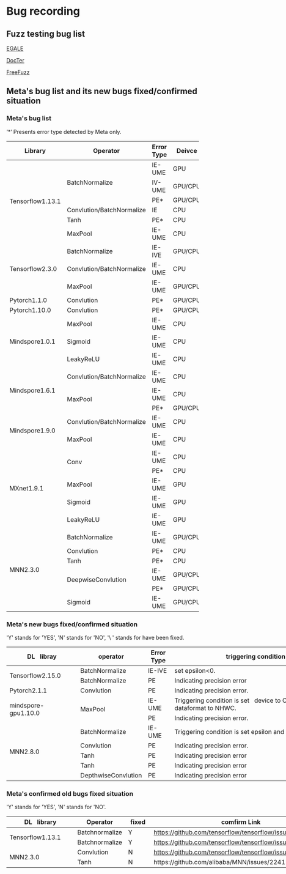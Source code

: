 # Bug recording 
## Fuzz testing bug list
[EGALE](https://github.com/lin-tan/eagle/tree/main/bug-reproduction)

[DocTer](https://docs.google.com/spreadsheets/d/1DgupQBMVpybHtyOhCO0fRb-oJDZbZSbo7H-AG36AE_c/edit?pli=1#gid=1383411354)

[FreeFuzz](https://github.com/ise-uiuc/FreeFuzz/tree/main/data)

##  Meta's bug list and its new bugs fixed/confirmed situation
### Meta's bug list
‘*’ Presents error type detected by Meta only.
<table class="tg">
<thead>
  <tr>
    <th class="tg-0lax"> Library   </th>
    <th class="tg-0lax">Operator   </th>
    <th class="tg-0lax">Error Type   </th>
    <th class="tg-0lax"> Deivce   </th>
  </tr>
</thead>
<tbody>
  <tr>
    <td class="tg-0lax" rowspan="6">Tensorflow1.13.1   </td>
    <td class="tg-0lax" rowspan="3">BatchNormalize   </td>
    <td class="tg-0lax">IE-UME   </td>
    <td class="tg-0lax">GPU   </td>
  </tr>
  <tr>
    <td class="tg-0lax">IV-UME   </td>
    <td class="tg-0lax">GPU/CPU   </td>
  </tr>
  <tr>
    <td class="tg-0lax">PE*   </td>
    <td class="tg-0lax">GPU/CPU   </td>
  </tr>
  <tr>
    <td class="tg-0lax">Convlution/BatchNormalize   </td>
    <td class="tg-0lax">IE   </td>
    <td class="tg-0lax">CPU</td>
  </tr>
  <tr>
    <td class="tg-0lax">Tanh   </td>
    <td class="tg-0lax">PE* </td>
    <td class="tg-0lax">CPU   </td>
  </tr>
  <tr>
    <td class="tg-0lax">MaxPool   </td>
    <td class="tg-0lax">IE-UME   </td>
    <td class="tg-0lax">CPU   </td>
  </tr>
  <tr>
    <td class="tg-0lax" rowspan="3">Tensorflow2.3.0   </td>
    <td class="tg-0lax">BatchNormalize   </td>
    <td class="tg-0lax">IE-IVE   </td>
    <td class="tg-0lax">GPU/CPU   </td>
  </tr>
  <tr>
    <td class="tg-0lax">Convlution/BatchNormalize   </td>
    <td class="tg-0lax">IE-UME   </td>
    <td class="tg-0lax">CPU   </td>
  </tr>
  <tr>
    <td class="tg-0lax">MaxPool   </td>
    <td class="tg-0lax">IE-UME   </td>
    <td class="tg-0lax">GPU/CPU   </td>
  </tr>
  <tr>
    <td class="tg-0lax">Pytorch1.1.0   </td>
    <td class="tg-0lax">Convlution   </td>
    <td class="tg-0lax">PE*   </td>
    <td class="tg-0lax">GPU/CPU   </td>
  </tr>
  <tr>
    <td class="tg-0lax">Pytorch1.10.0   </td>
    <td class="tg-0lax">Convlution   </td>
    <td class="tg-0lax">PE*   </td>
    <td class="tg-0lax">GPU/CPU   </td>
  </tr>
  <tr>
    <td class="tg-0lax" rowspan="3">Mindspore1.0.1   <br></td>
    <td class="tg-0lax">MaxPool   </td>
    <td class="tg-0lax">IE-UME</td>
    <td class="tg-0lax">CPU</td>
  </tr>
  <tr>
    <td class="tg-0lax">Sigmoid</td>
    <td class="tg-0lax">IE-UME </td>
    <td class="tg-0lax">CPU</td>
  </tr>
  <tr>
    <td class="tg-0lax">LeakyReLU   </td>
    <td class="tg-0lax">IE-UME   </td>
    <td class="tg-0lax">CPU   </td>
  </tr>
  <tr>
    <td class="tg-0lax" rowspan="3">Mindspore1.6.1   </td>
    <td class="tg-0lax">Convlution/BatchNormalize   </td>
    <td class="tg-0lax">IE-UME   </td>
    <td class="tg-0lax">CPU   </td>
  </tr>
  <tr>
    <td class="tg-0lax" rowspan="2">MaxPool   </td>
    <td class="tg-0lax">IE-UME   </td>
    <td class="tg-0lax">CPU   </td>
  </tr>
  <tr>
    <td class="tg-0lax">PE*   </td>
    <td class="tg-0lax">GPU/CPU   </td>
  </tr>
  <tr>
    <td class="tg-0lax" rowspan="2">Mindspore1.9.0   </td>
    <td class="tg-0lax">Convlution/BatchNormalize   </td>
    <td class="tg-0lax">IE-UME   </td>
    <td class="tg-0lax">CPU   </td>
  </tr>
  <tr>
    <td class="tg-0lax">MaxPool   </td>
    <td class="tg-0lax">IE-UME   </td>
    <td class="tg-0lax">CPU   </td>
  </tr>
  <tr>
    <td class="tg-0lax" rowspan="5">MXnet1.9.1   </td>
    <td class="tg-0lax" rowspan="2">Conv   </td>
    <td class="tg-0lax"> IE-UME</td>
    <td class="tg-0lax"> CPU   </td>
  </tr>
  <tr>
    <td class="tg-0lax"> PE*   </td>
    <td class="tg-0lax">  CPU   </td>
  </tr>
  <tr>
    <td class="tg-0lax">MaxPool   </td>
    <td class="tg-0lax">IE-UME   </td>
    <td class="tg-0lax">GPU   </td>
  </tr>
  <tr>
    <td class="tg-0lax">Sigmoid   </td>
    <td class="tg-0lax">IE-UME   </td>
    <td class="tg-0lax">GPU   </td>
  </tr>
  <tr>
    <td class="tg-0lax">LeakyReLU   </td>
    <td class="tg-0lax">IE-UME   </td>
    <td class="tg-0lax">GPU   </td>
  </tr>
  <tr>
    <td class="tg-0lax" rowspan="6">MNN2.3.0   </td>
    <td class="tg-0lax"> BatchNormalize   </td>
    <td class="tg-0lax">IE-UME   </td>
    <td class="tg-0lax">GPU/CPU   </td>
  </tr>
  <tr>
    <td class="tg-0lax">Convlution   </td>
    <td class="tg-0lax">PE*   </td>
    <td class="tg-0lax">CPU</td>
  </tr>
  <tr>
    <td class="tg-0lax">Tanh </td>
    <td class="tg-0lax">PE*   </td>
    <td class="tg-0lax">CPU   </td>
  </tr>
  <tr>
    <td class="tg-0lax" rowspan="2">DeepwiseConvlution</td>
    <td class="tg-0lax">IE-UME   </td>
    <td class="tg-0lax">GPU/CPU   </td>
  </tr>
  <tr>
    <td class="tg-0lax">PE*</td>
    <td class="tg-0lax">GPU/CPU   </td>
  </tr>
  <tr>
    <td class="tg-0lax">Sigmoid   </td>
    <td class="tg-0lax">IE-UME   </td>
    <td class="tg-0lax">GPU/CPU   </td>
  </tr>
</tbody>
</table>

### Meta's new bugs fixed/confirmed situation
'Y' stands for 'YES', 'N' stands for 'NO', '\ ' stands for have been fixed.
<table class="tg" style="undefined;table-layout: fixed; width: 1290px">
<colgroup>
<col style="width: 192px">
<col style="width: 125px">
<col style="width: 72px">
<col style="width: 502px">
<col style="width: 57px">
<col style="width: 342px">
</colgroup>
<thead>
  <tr>
    <th class="tg-9wq8">DL&nbsp;&nbsp;&nbsp;libray</th>
    <th class="tg-9wq8">operator</th>
    <th class="tg-9wq8">Error Type</th>
    <th class="tg-9wq8">triggering condition</th>
    <th class="tg-nrix">fixed</th>
    <th class="tg-nrix">confrmed</th>
  </tr>
</thead>
<tbody>
  <tr>
    <td class="tg-9wq8" rowspan="2">Tensorflow2.15.0</td>
    <td class="tg-9wq8">BatchNormalize</td>
    <td class="tg-g0ou">IE-IVE</td>
    <td class="tg-g0ou">set epsilon&lt;0.</td>
    <td class="tg-nrix">Y</td>
    <td class="tg-nrix">\</td>
  </tr>
  <tr>
    <td class="tg-9wq8">BatchNormalize</td>
    <td class="tg-g0ou">PE</td>
    <td class="tg-g0ou">Indicating precision error</td>
    <td class="tg-nrix">Y</td>
    <td class="tg-nrix">\</td>
  </tr>
  <tr>
    <td class="tg-9wq8">Pytorch2.1.1</td>
    <td class="tg-9wq8">Convlution</td>
    <td class="tg-g0ou">PE</td>
    <td class="tg-g0ou">Indicating precision error.</td>
    <td class="tg-nrix">N</td>
    <td class="tg-nrix">N</td>
  </tr>
  <tr>
    <td class="tg-9wq8" rowspan="2">mindspore-gpu1.10.0</td>
    <td class="tg-9wq8" rowspan="2">MaxPool</td>
    <td class="tg-9wq8">IE-UME</td>
    <td class="tg-9wq8">Triggering condition is set&nbsp;&nbsp;&nbsp;device to CPU, set dataformat to NHWC.</td>
    <td class="tg-nrix">Y</td>
    <td class="tg-nrix">\</td>
  </tr>
  <tr>
    <td class="tg-nrix">PE</td>
    <td class="tg-nrix">Indicating precision error.</td>
    <td class="tg-nrix">Y</td>
    <td class="tg-nrix">\</td>
  </tr>
  <tr>
    <td class="tg-nrix" rowspan="5">MNN2.8.0</td>
    <td class="tg-nrix">BatchNormalize</td>
    <td class="tg-nrix">IE-UME</td>
    <td class="tg-nrix">Triggering condition is set epsilon and momentum.</td>
    <td class="tg-nrix">Y</td>
    <td class="tg-nrix">\</td>
  </tr>
  <tr>
    <td class="tg-nrix">Convlution</td>
    <td class="tg-nrix">PE</td>
    <td class="tg-nrix">Indicating precision error.</td>
    <td class="tg-nrix">N</td>
    <td class="tg-i2ln"><a href="https://github.com/alibaba/MNN/issues/2205">https://github.com/alibaba/MNN/issues/2205</a></td>
  </tr>
  <tr>
    <td class="tg-nrix">Tanh</td>
    <td class="tg-nrix">PE</td>
    <td class="tg-nrix">Indicating precision error</td>
    <td class="tg-nrix">N</td>
    <td class="tg-nrix">N</td>
  </tr>
  <tr>
    <td class="tg-nrix">Tanh</td>
    <td class="tg-nrix">PE</td>
    <td class="tg-nrix">Indicating precision error</td>
    <td class="tg-nrix">N</td>
    <td class="tg-i2ln"><a href="https://github.com/alibaba/MNN/issues/2241">https://github.com/alibaba/MNN/issues/2241</a></td>
  </tr>
  <tr>
    <td class="tg-nrix">DepthwiseConvlution</td>
    <td class="tg-nrix">PE</td>
    <td class="tg-nrix">Indicating precision error</td>
    <td class="tg-nrix">Y</td>
    <td class="tg-nrix">\</td>
  </tr>
</tbody>
</table>

### Meta's confirmed old bugs fixed situation
'Y' stands for 'YES', 'N' stands for 'NO'.
<table class="tg" style="undefined;table-layout: fixed; width: 850px">
<colgroup>
<col style="width: 183px">
<col style="width: 119px">
<col style="width: 69px">
<col style="width: 479px">
</colgroup>
<thead>
  <tr>
    <th class="tg-9wq8">DL&nbsp;&nbsp;&nbsp;library</th>
    <th class="tg-9wq8">Operator</th>
    <th class="tg-9wq8">fixed</th>
    <th class="tg-nrix">comfirm Link</th>
  </tr>
</thead>
<tbody>
  <tr>
    <td class="tg-9wq8" rowspan="2">Tensorflow1.13.1</td>
    <td class="tg-9wq8">Batchnormalize</td>
    <td class="tg-g0ou">Y</td>
    <td class="tg-i2ln"><a href="https://github.com/tensorflow/tensorflow/issues/59309">https://github.com/tensorflow/tensorflow/issues/59309</a></td>
  </tr>
  <tr>
    <td class="tg-9wq8">Batchnormalize</td>
    <td class="tg-g0ou">Y</td>
    <td class="tg-i2ln"><a href="https://github.com/tensorflow/tensorflow/issues/59307">https://github.com/tensorflow/tensorflow/issues/59307</a></td>
  </tr>
  <tr>
    <td class="tg-9wq8" rowspan="2">MNN2.3.0</td>
    <td class="tg-9wq8">Convlution</td>
    <td class="tg-g0ou">N</td>
    <td class="tg-i2ln"><a href="https://github.com/tensorflow/tensorflow/issues/59309">https://github.com/tensorflow/tensorflow/issues/59309</a></td>
  </tr>
  <tr>
    <td class="tg-9wq8">Tanh</td>
    <td class="tg-9wq8">N</td>
    <td class="tg-nrix">https://github.com/alibaba/MNN/issues/2241</td>
  </tr>
</tbody>
</table>
